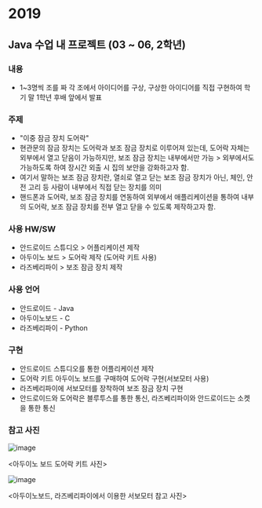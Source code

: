 # 2019

## Java 수업 내 프로젝트 (03 ~ 06, 2학년)

### 내용

* 1~3명씩 조를 짜 각 조에서 아이디어를 구상, 구상한 아이디어를 직접 구현하여 학기 말 1학년 후배 앞에서 발표

### 주제 

* "이중 잠금 장치 도어락"
* 현관문의 잠금 장치는 도어락과 보조 잠금 장치로 이루어져 있는데, 도어락 자체는 외부에서 열고 닫음이 가능하지만, 보조 잠금 장치는 내부에서만 가능 > 외부에서도 가능하도록 하여 장시간 외출 시 집의 보안을 강화하고자 함. 
* 여기서 말하는 보조 잠금 장치란, 열쇠로 열고 닫는 보조 잠금 장치가 아닌, 체인, 안전 고리 등 사람이 내부에서 직접 닫는 장치를 의미
* 핸드폰과 도어락, 보조 잠금 장치를 연동하여 외부에서 애플리케이션을 통하여 내부의 도어락, 보조 잠금 장치를 전부 열고 닫을 수 있도록 제작하고자 함.

### 사용 HW/SW

* 안드로이드 스튜디오 > 어플리케이션 제작
* 아두이노 보드 > 도어락 제작 (도어락 키트 사용)
* 라즈베리파이 > 보조 잠금 장치 제작

### 사용 언어

* 안드로이드 - Java
* 아두이노보드 - C
* 라즈베리파이 - Python

### 구현

* 안드로이드 스튜디오를 통한 어플리케이션 제작
* 도어락 키트 아두이노 보드를 구매하여 도어락 구현(서보모터 사용)
* 라즈베리파이에 서보모터를 장착하여 보조 잠금 장치 구현
* 안드로이드와 도어락은 블루투스를 통한 통신, 라즈베리파이와 안드로이드는 소켓을 통한 통신 


### 참고 사진

![image](https://user-images.githubusercontent.com/49181283/135935364-0b2d3507-b81e-4bfe-9fd6-9fa076cafa55.png)

<아두이노 보드 도어락 키트 사진>

![image](https://user-images.githubusercontent.com/49181283/135935078-74922aea-9d57-4336-a85f-33e77a896386.png)

<아두이노보드, 라즈베리파이에서 이용한 서보모터 참고 사진>
